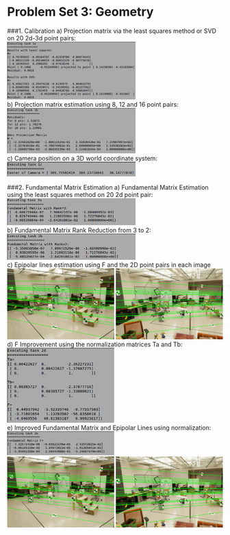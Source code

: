 # Problem Set 3: Geometry

###1. Calibration
a) Projection matrix via the least squares method or SVD on 20 2d-3d point pairs:  
<img src="output/ps3-1-a-1.png" width="300">  
b) Projection matrix estimation using 8, 12 and 16 point pairs:  
<img src="output/ps3-1-b-1.png" width="300">  
c) Camera position on a 3D world coordinate system:  
<img src="output/ps3-1-c-1.png" width="300">


###2. Fundamental Matrix Estimation
a) Fundamental Matrix Estimation using the least squares method on 20 2d point pair:  
<img src="output/ps3-2-a-1.png" width="300">  
b) Fundamental Matrix Rank Reduction from 3 to 2:  
<img src="output/ps3-2-b-1.png" width="300">  
c) Epipolar lines estimation using F and the 2D point pairs in each image  
<img src="output/ps3-2-c-1.png" width="250">
<img src="output/ps3-2-c-2.png" width="250">  
d) F Improvement using the normalization matrices Ta and Tb:  
<img src="output/ps3-2-d-1.png" width="250">  
e) Improved Fundamental Matrix and Epipolar Lines using normalization:  
<img src="output/ps3-2-e-0.png" width="250">  
<img src="output/ps3-2-e-1.png" width="250">
<img src="output/ps3-2-e-2.png" width="250">  



